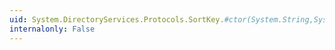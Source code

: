 ```yaml
---
uid: System.DirectoryServices.Protocols.SortKey.#ctor(System.String,System.String,System.Boolean)
internalonly: False
---
```

